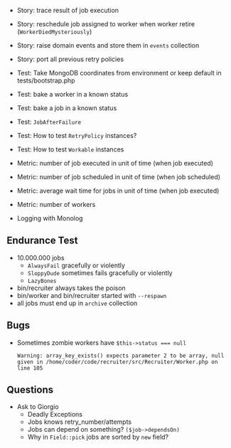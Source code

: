 * Story: trace result of job execution
* Story: reschedule job assigned to worker when worker retire (`WorkerDiedMysteriously`)
* Story: raise domain events and store them in `events` collection
* Story: port all previous retry policies

* Test: Take MongoDB coordinates from environment or keep default in tests/bootstrap.php
* Test: bake a worker in a known status
* Test: bake a job in a known status
* Test: `JobAfterFailure`

* Test: How to test `RetryPolicy` instances?
* Test: How to test `Workable` instances

* Metric: number of job executed in unit of time (when job executed)
* Metric: number of job scheduled in unit of time (when job scheduled)
* Metric: average wait time for jobs in unit of time (when job executed)
* Metric: number of workers

* Logging with Monolog

## Endurance Test
* 10.000.000 jobs
  * `AlwaysFail` gracefully or violently
  * `SloppyDude` sometimes fails gracefully or violently
  * `LazyBones`
* bin/recruiter always takes the poison
* bin/worker and bin/recruiter started with `--respawn`
* all jobs must end up in `archive` collection

## Bugs
* Sometimes zombie workers have `$this->status === null`
  ```
  Warning: array_key_exists() expects parameter 2 to be array, null given in /home/coder/code/recruiter/src/Recruiter/Worker.php on line 105
  ```

## Questions
* Ask to Giorgio
  * Deadly Exceptions
  * Jobs knows retry_number/attempts
  * Jobs can depend on something? `($job->dependsOn)`
  * Why in `Field::pick` jobs are sorted by `new` field?
